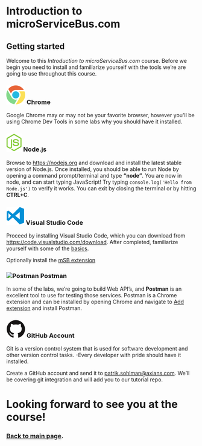 # Introduction to microServiceBus.com
## Getting started
Welcome to this *Introduction to microServiceBus.com* course. Before we begin you need to install and familiarize yourself with the tools we’re are going to use throughout this course.

### <img src="./img/chrome-logo.png" alt="Chrome"/> Chrome
Google Chrome may or may not be your favorite browser, however you'll be using Chrome Dev Tools in some labs why you should have it installed.

### <img src="./img/nodejs-logo.png" alt="Node.js" /> Node.js
Browse to https://nodejs.org and download and install the latest stable version of Node.js. Once installed, you should be able to run Node by opening a command prompt/terminal and type **“node”**. You are now in node, and can start typing JavaScript! Try typing ```console.log('Hello from Node.js')``` to verify it works. You can exit by closing the terminal or by hitting **CTRL+C**.

### <img src="./img/vscode-logo.png" alt="VS Code" /> Visual Studio Code

Proceed by installing Visual Studio Code, which you can download from https://code.visualstudio.com/download. 
After completed, familiarize yourself with some of the [basics](https://code.visualstudio.com/docs/editor/codebasics).

Optionally install the [mSB extension ](https://marketplace.visualstudio.com/items?itemName=microServiceBus.microservicebus-snippets) 

### <img src="https://microservicebus.blob.core.windows.net/sample/postman.png" alt="Postman"/> Postman

In some of the labs, we’re going to build Web API’s, and **Postman** is an excellent tool to use for testing those services. Postman is a Chrome extension and can be installed by opening Chrome and navigate to [Add extension](https://chrome.google.com/webstore/detail/postman/fhbjgbiflinjbdggehcddcbncdddomop?hl=en-US.) and install Postman. 

### <img src="./img/github-logo.png"/> GitHub Account
Git is a version control system that is used for software development and other version control tasks. -Every developer with pride should have it installed. 

Create a GitHub account and send it to patrik.sohlman@axians.com. We’ll be covering git integration and will add you to our tutorial repo.

# Looking forward to see you at the course!

### [Back to main page](./README.md).